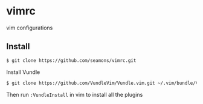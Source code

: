 # vimrc

vim configurations

## Install

```sh
$ git clone https://github.com/seamons/vimrc.git
```

Install Vundle 

```sh
$ git clone https://github.com/VundleVim/Vundle.vim.git ~/.vim/bundle/Vundle.vim
```
Then run `:VundleInstall` in vim to install all the plugins
